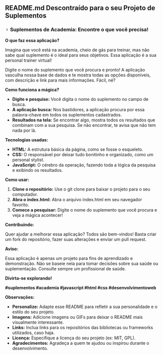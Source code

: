 ## **README.md Descontraído para o seu Projeto de Suplementos**

### ️‍♀️ **Suplementos de Academia: Encontre o que você precisa!**

**O que faz essa aplicação?**

Imagina que você está na academia, cheio de gás para treinar, mas não sabe qual suplemento é o ideal para seus objetivos. Essa aplicação é a sua personal trainer virtual! 

Digite o nome do suplemento que você procura e pronto! A aplicação vasculha nossa base de dados e te mostra todas as opções disponíveis, com descrição e link para mais informações. Fácil, né?

**Como funciona a mágica?**

* **Digite e pesquise:** Você digita o nome do suplemento no campo de busca.
* **A aplicação busca:** Nos bastidores, a aplicação procura por essa palavra-chave em todos os suplementos cadastrados.
* **Resultados na tela:** Se encontrar algo, mostra todos os resultados que combinam com a sua pesquisa. Se não encontrar, te avisa que não tem nada por lá.

**Tecnologias usadas:**

* **HTML:** A estrutura básica da página, como se fosse o esqueleto.
* **CSS:** O responsável por deixar tudo bonitinho e organizado, como um personal stylist.
* **JavaScript:** O cérebro da operação, fazendo toda a lógica da pesquisa e exibindo os resultados.

**Como usar:**

1. **Clone o repositório:** Use o git clone para baixar o projeto para o seu computador.
2. **Abra o index.html:** Abra o arquivo index.html em seu navegador favorito.
3. **Comece a pesquisar:** Digite o nome do suplemento que você procura e veja a mágica acontecer!

**Contribuindo:**

Quer ajudar a melhorar essa aplicação? Todos são bem-vindos! Basta criar um fork do repositório, fazer suas alterações e enviar um pull request.

**Aviso:**

Essa aplicação é apenas um projeto para fins de aprendizado e demonstração. Não se baseie nela para tomar decisões sobre sua saúde ou suplementação. Consulte sempre um profissional de saúde.

**Divirta-se explorando!**

**#suplementos #academia #javascript #html #css #desenvolvimentoweb**

**Observações:**

* **Personalize:** Adapte esse README para refletir a sua personalidade e o estilo do seu projeto.
* **Imagens:** Adicione imagens ou GIFs para deixar o README mais visualmente interessante.
* **Links:** Inclua links para os repositórios das bibliotecas ou frameworks utilizados, caso haja.
* **Licença:** Especifique a licença do seu projeto (ex: MIT, GPL).
* **Agradecimentos:** Agradeça a quem te ajudou ou inspirou durante o desenvolvimento.
